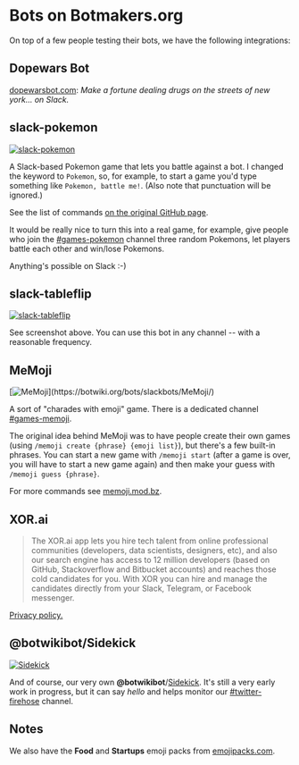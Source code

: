 # Bots on Botmakers.org

On top of a few people testing their bots, we have the following integrations:

## Dopewars Bot

[dopewarsbot.com](https://dopewarsbot.com): *Make a fortune dealing drugs on the streets of new york... on Slack.*

## slack-pokemon

[![slack-pokemon](https://botwiki.org/content/bots/slackbots/images/slack-pokemon.png)](https://botwiki.org/bots/slackbots/slack-pokemon/)

A Slack-based Pokemon game that lets you battle against a bot. I changed the keyword to `Pokemon`, so, for example, to start a game you'd type something like `Pokemon, battle me!`. (Also note that punctuation will be ignored.)

See the list of commands [on the original GitHub page](https://github.com/rvinluan/slack-pokemon/#how-to-play).

It would be really nice to turn this into a real game, for example, give people who join the [#games-pokemon](https://botmakers.slack.com/messages/games-pokemon/details/) channel three random Pokemons, let players battle each other and win/lose Pokemons.

Anything's possible on Slack :-)

## slack-tableflip

[![slack-tableflip](https://botwiki.org/content/bots/slackbots/images/slack-tableflip.png)](https://botwiki.org/bots/slackbots/slack-tableflip/)

See screenshot above. You can use this bot in any channel -- with a reasonable frequency.

## MeMoji

[![MeMoji](https://botwiki.org/content/bots/slackbots/images/MeMoji.png?)](https://botwiki.org/bots/slackbots/MeMoji/)

A sort of "charades with emoji" game. There is a dedicated channel [#games-memoji](https://botmakers.slack.com/messages/games-memoji/details/).

The original idea behind MeMoji was to have people create their own games (using `/memoji create {phrase} {emoji list}`), but there's a few built-in phrases. You can start a new game with `/memoji start` (after a game is over, you will have to start a new game again) and then make your guess with `/memoji guess {phrase}`.

For more commands see [memoji.mod.bz](https://memoji.mod.bz/).

## XOR.ai

> The XOR.ai app lets you hire tech talent from online professional communities (developers, data scientists, designers, etc), and also our search engine has access to 12 million developers (based on GitHub, Stackoverflow and Bitbucket accounts) and reaches those cold candidates for you. With XOR you can hire and manage the candidates directly from your Slack, Telegram, or Facebook messenger.

[Privacy policy.](http://xor.ai/privacy)


## @botwikibot/Sidekick

[![Sidekick](http://getyoursidekick.org/images/reaction-retweet.png)](http://getyoursidekick.org/)

And of course, our very own **@botwikibot**/[Sidekick](http://getyoursidekick.org/). It's still a very early work in progress, but it can say *hello* and helps monitor our [#twitter-firehose](https://botmakers.slack.com/messages/twitter-firehose/details/) channel.

## Notes

We also have the **Food** and **Startups** emoji packs from [emojipacks.com](http://www.emojipacks.com/).
